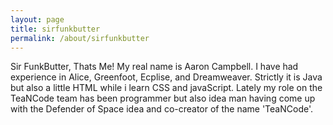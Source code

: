 ```yaml
---
layout: page
title: sirfunkbutter
permalink: /about/sirfunkbutter
---
```


Sir FunkButter, Thats Me! My real name is Aaron Campbell. I have had experience in Alice, Greenfoot, Ecplise, and 
Dreamweaver. Strictly it is Java but also a little HTML while i learn CSS and javaScript. Lately my role on the TeaNCode
team has been programmer but also idea man having come up with the Defender of Space idea and co-creator of the name 'TeaNCode'.
